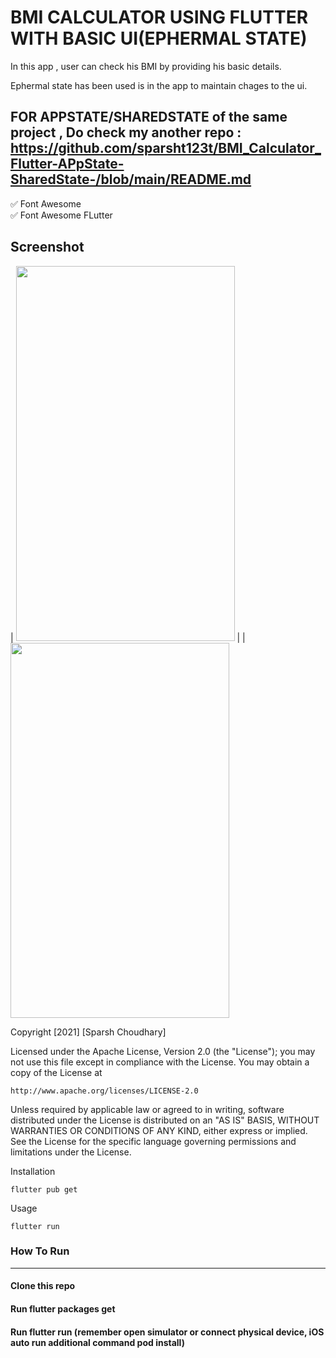 # BMI CALCULATOR USING FLUTTER WITH BASIC UI(EPHERMAL STATE)

In this app , user can check his BMI by providing his basic details.


Ephermal state has been used is in the app to maintain chages to the ui.
## FOR APPSTATE/SHAREDSTATE of the same project , Do check my another repo : https://github.com/sparsht123t/BMI_Calculator_Flutter-APpState-SharedState-/blob/main/README.md


✅ Font Awesome\
✅ Font Awesome FLutter



## Screenshot

| <img src="https://user-images.githubusercontent.com/51333268/134778450-413723a9-5acb-4280-a1e6-60d89b8af60c.PNG"  width="350 " height="600"/> | | <img src="https://user-images.githubusercontent.com/51333268/134778451-d2e3eaaf-b01d-4e43-9cd7-4aebe1e130fe.PNG"  width="350 " height="600"/>


Copyright [2021] [Sparsh Choudhary]

Licensed under the Apache License, Version 2.0 (the "License");
you may not use this file except in compliance with the License.
You may obtain a copy of the License at

    http://www.apache.org/licenses/LICENSE-2.0

Unless required by applicable law or agreed to in writing, software
distributed under the License is distributed on an "AS IS" BASIS,
WITHOUT WARRANTIES OR CONDITIONS OF ANY KIND, either express or implied.
See the License for the specific language governing permissions and
limitations under the License.


Installation

```
flutter pub get
```
Usage 

```
flutter run
```


### How To Run
-----------------------
#### Clone this repo
#### Run flutter packages get
#### Run flutter run (remember open simulator or connect physical device, iOS auto run additional command pod install)


